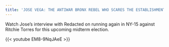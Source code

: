 ```yaml
---
title: 'JOSE VEGA: THE ANTIWAR BRONX REBEL WHO SCARES THE ESTABLISHMENT'
---
```


Watch Jose’s interview with Redacted on running again in NY-15 against Ritchie Torres for this upcoming midterm election.

{{< youtube EM8-9NqJAeE >}}